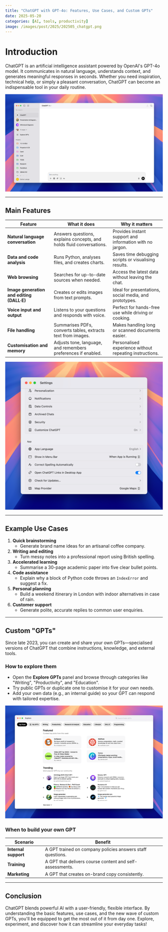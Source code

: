 ```yaml
---
title: "ChatGPT with GPT-4o: Features, Use Cases, and Custom GPTs"
date: 2025-05-20
categories: [AI, tools, productivity]
image: /images/post/2025/202505_chatgpt.png
---
```


# Introduction  
ChatGPT is an artificial intelligence assistant powered by OpenAI's GPT-4o model. It communicates in natural language, understands context, and generates meaningful responses in seconds. Whether you need inspiration, technical help, or simply a pleasant conversation, ChatGPT can become an indispensable tool in your daily routine.  

![Screenshot: Main ChatGPT Window](/images/post/2025/202505_chatgpt.png)

---

## Main Features  

| Feature | What it does | Why it matters |
|--------|---------------|----------------|
| **Natural language conversation** | Answers questions, explains concepts, and holds fluid conversations. | Provides instant support and information with no jargon. |
| **Data and code analysis** | Runs Python, analyses files, and creates charts. | Saves time debugging scripts or visualising results. |
| **Web browsing** | Searches for up-to-date sources when needed. | Access the latest data without leaving the chat. |
| **Image generation and editing (DALL·E)** | Creates or edits images from text prompts. | Ideal for presentations, social media, and prototypes. |
| **Voice input and output** | Listens to your questions and responds with voice. | Perfect for hands-free use while driving or cooking. |
| **File handling** | Summarises PDFs, converts tables, extracts text from images. | Makes handling long or scanned documents easier. |
| **Customisation and memory** | Adjusts tone, language, and remembers preferences if enabled. | Personalised experience without repeating instructions. |

![Screenshot: Settings Panel](/images/post/2025/202505_personalization.png)

---

## Example Use Cases  

1. **Quick brainstorming**  
   - Generate brand name ideas for an artisanal coffee company.  
2. **Writing and editing**  
   - Turn messy notes into a professional report using British spelling.  
3. **Accelerated learning**  
   - Summarise a 30-page academic paper into five clear bullet points.  
4. **Code assistance**  
   - Explain why a block of Python code throws an `IndexError` and suggest a fix.  
5. **Personal planning**  
   - Build a weekend itinerary in London with indoor alternatives in case of rain.  
6. **Customer support**  
   - Generate polite, accurate replies to common user enquiries.  

---

## Custom "GPTs"  

Since late 2023, you can create and share your own GPTs—specialised versions of ChatGPT that combine instructions, knowledge, and external tools.  

### How to explore them  
- Open the **Explore GPTs** panel and browse through categories like "Writing", "Productivity", and "Education".  
- Try public GPTs or duplicate one to customise it for your own needs.  
- Add your own data (e.g., an internal guide) so your GPT can respond with tailored expertise.  

![Screenshot: Explore GPTs Window](/images/post/2025/202505_gpt.png)

### When to build your own GPT  

| Scenario | Benefit |
|----------|---------|
| **Internal support** | A GPT trained on company policies answers staff questions. |
| **Training** | A GPT that delivers course content and self-assessments. |
| **Marketing** | A GPT that creates on-brand copy consistently. |

---

## Conclusion  
ChatGPT blends powerful AI with a user-friendly, flexible interface. By understanding the basic features, use cases, and the new wave of custom GPTs, you'll be equipped to get the most out of it from day one. Explore, experiment, and discover how it can streamline your everyday tasks! 
